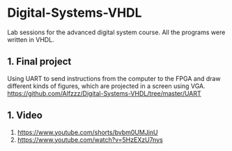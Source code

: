 # Digital-Systems-VHDL

Lab sessions for the advanced digital system course. All the programs were written in VHDL.

## 1. Final project
Using UART to send instructions from the computer to the FPGA and draw different kinds of figures, which are projected in a screen using VGA. 
https://github.com/Alfzzz/Digital-Systems-VHDL/tree/master/UART

## 1. Video
1. https://www.youtube.com/shorts/bvbm0UMJjnU
2. https://www.youtube.com/watch?v=5HzEXzU7nys

